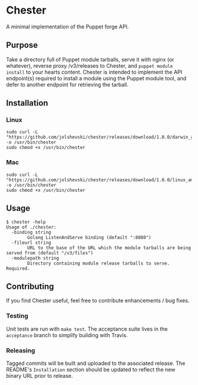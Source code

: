 # Chester

A minimal implementation of the Puppet forge API.

## Purpose
Take a directory full of Puppet module tarballs, serve it with nginx (or whatever), reverse proxy /v3/releases to Chester, and `puppet module install` to your hearts content. Chester is intended to implement the API endpoint(s) required to install a module using the Puppet module tool, and defer to another endpoint for retrieving the tarball.

## Installation
### Linux
```shell
sudo curl -L "https://github.com/jolshevski/chester/releases/download/1.0.0/darwin_amd64" -o /usr/bin/chester
sudo chmod +x /usr/bin/chester
```

### Mac
```shell
sudo curl -L "https://github.com/jolshevski/chester/releases/download/1.0.0/linux_amd64" -o /usr/bin/chester
sudo chmod +x /usr/bin/chester
```

## Usage
```shell
$ chester -help
Usage of ./chester:
  -binding string
        Golang ListenAndServe binding (default ":8080")
  -fileurl string
        URL to the base of the URL which the module tarballs are being served from (default "/v3/files")
  -modulepath string
        Directory containing module release tarballs to serve. Required.
```

## Contributing
If you find Chester useful, feel free to contribute enhancements / bug fixes.

### Testing
Unit tests are run with `make test`. The acceptance suite lives in the `acceptance` branch to simplify building with Travis.

### Releasing
Tagged commits will be built and uploaded to the associated release. The README's `Installation` section should be updated to reflect the new binary URL prior to release.
